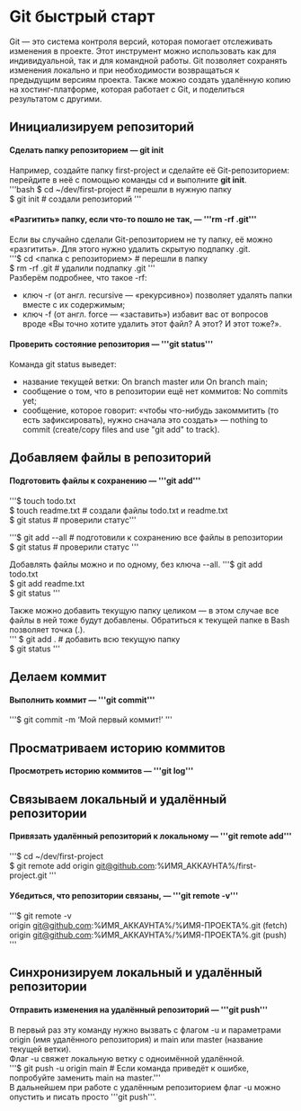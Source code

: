 # Git быстрый старт


Git — это система контроля версий, которая помогает отслеживать изменения в проекте. Этот инструмент можно использовать как для индивидуальной, так и для командной работы. Git позволяет сохранять изменения локально и при необходимости возвращаться к предыдущим версиям проекта. Также можно создать удалённую копию на хостинг-платформе, которая работает с Git, и поделиться результатом с другими.


## Инициализируем репозиторий
#### Сделать папку репозиторием — **git init**  
Например, создайте папку first-project и сделайте её Git-репозиторием: перейдите в неё с помощью команды cd и выполните **git init**.  
'''bash
$ cd ~/dev/first-project # перешли в нужную папку  
$ git init # создали репозиторий 
'''

#### «Разгитить» папку, если что-то пошло не так, — '''rm -rf .git'''  
Если вы случайно сделали Git-репозиторием не ту папку, её можно «разгитить». Для этого нужно удалить скрытую подпапку .git.  
'''$ cd <папка с репозиторием> # перешли в папку  
$ rm -rf .git # удалили подпапку .git 
'''  
Разберём подробнее, что такое -rf:  
* ключ -r (от англ. recursive — «рекурсивно») позволяет удалять папки вместе с их содержимым;  
* ключ -f (от англ. force — «заставить») избавит вас от вопросов вроде «Вы точно хотите удалить этот файл? А этот? И этот тоже?».  

#### Проверить состояние репозитория — '''git status'''  
Команда git status выведет:  
* название текущей ветки: On branch master или On branch main;  
* сообщение о том, что в репозитории ещё нет коммитов: No commits yet;  
* сообщение, которое говорит: «чтобы что-нибудь закоммитить (то есть зафиксировать), нужно сначала это создать» — nothing to commit (create/copy files and use "git add" to track).  


## Добавляем файлы в репозиторий
#### Подготовить файлы к сохранению — '''git add'''  

'''$ touch todo.txt  
$ touch readme.txt # создали файлы todo.txt и readme.txt  
$ git status # проверили статус'''  

'''$ git add --all # подготовили к сохранению все файлы в репозитории  
$ git status # проверили статус ''' 

Добавлять файлы можно и по одному, без ключа --all.
'''$ git add todo.txt  
$ git add readme.txt  
$ git status '''  

Также можно добавить текущую папку целиком — в этом случае все файлы в ней тоже будут добавлены. Обратиться к текущей папке в Bash позволяет точка (.).  
''' $ git add . # добавить всю текущую папку  
$ git status '''  


## Делаем коммит
#### Выполнить коммит — '''git commit'''  
'''$ git commit -m ‘Мой первый коммит!’ '''  


## Просматриваем историю коммитов
#### Просмотреть историю коммитов — '''git log'''  


## Связываем локальный и удалённый репозитории
#### Привязать удалённый репозиторий к локальному — '''git remote add'''  
'''$ cd ~/dev/first-project  
$ git remote add origin git@github.com:%ИМЯ_АККАУНТА%/first-project.git '''  

#### Убедиться, что репозитории связаны, — '''git remote -v'''  
'''$ git remote -v  
origin    git@github.com:%ИМЯ_АККАУНТА%/%ИМЯ-ПРОЕКТА%.git (fetch)  
origin    git@github.com:%ИМЯ_АККАУНТА%/%ИМЯ-ПРОЕКТА%.git (push) '''  


## Синхронизируем локальный и удалённый репозитории  
#### Отправить изменения на удалённый репозиторий — '''git push'''  
В первый раз эту команду нужно вызвать с флагом -u и параметрами origin (имя удалённого репозитория) и main или master (название текущей ветки).   
Флаг -u свяжет локальную ветку с одноимённой удалённой.  
'''$ git push -u origin main # Если команда приведёт к ошибке, попробуйте заменить main на master.'''  
В дальнейшем при работе с удалённым репозиторием флаг -u можно опустить и писать просто '''git push'''.
  
						